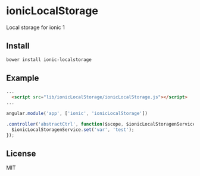 # ionicLocalStorage
Local storage for ionic 1

## Install

```bash
bower install ionic-localstorage
```

## Example

```html
...
  <script src="lib/ionicLocalStorage/ionicLocalStorage.js"></script>
...

```

```js
angular.module('app', ['ionic', 'ionicLocalStorage'])

.controller('abstractCtrl', function($scope, $ionicLocalStoragenService) {
  $ionicLocalStoragenService.set('var', 'test');
});

```

## License
MIT
